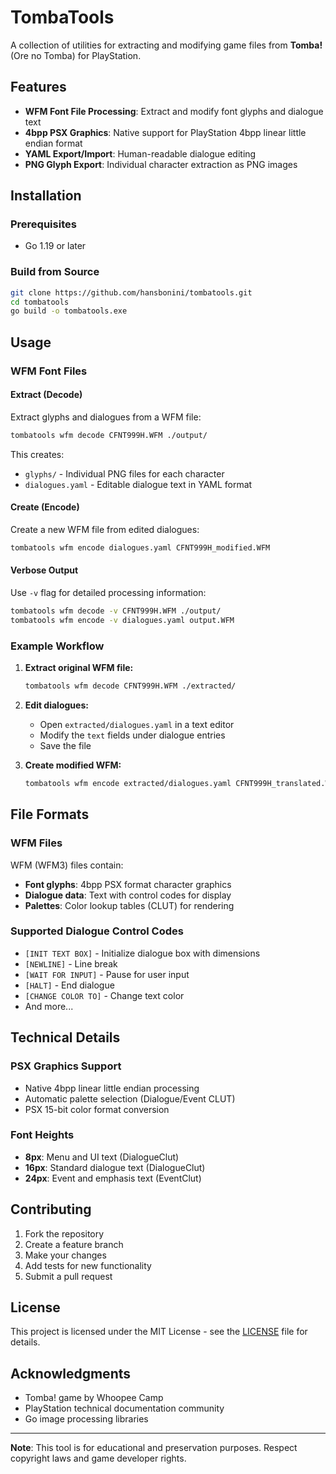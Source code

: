 # TombaTools

A collection of utilities for extracting and modifying game files from **Tomba!** (Ore no Tomba) for PlayStation.

## Features

- **WFM Font File Processing**: Extract and modify font glyphs and dialogue text
- **4bpp PSX Graphics**: Native support for PlayStation 4bpp linear little endian format
- **YAML Export/Import**: Human-readable dialogue editing
- **PNG Glyph Export**: Individual character extraction as PNG images

## Installation

### Prerequisites
- Go 1.19 or later

### Build from Source
```bash
git clone https://github.com/hansbonini/tombatools.git
cd tombatools
go build -o tombatools.exe
```

## Usage

### WFM Font Files

#### Extract (Decode)
Extract glyphs and dialogues from a WFM file:
```bash
tombatools wfm decode CFNT999H.WFM ./output/
```

This creates:
- `glyphs/` - Individual PNG files for each character
- `dialogues.yaml` - Editable dialogue text in YAML format

#### Create (Encode)
Create a new WFM file from edited dialogues:
```bash
tombatools wfm encode dialogues.yaml CFNT999H_modified.WFM
```

#### Verbose Output
Use `-v` flag for detailed processing information:
```bash
tombatools wfm decode -v CFNT999H.WFM ./output/
tombatools wfm encode -v dialogues.yaml output.WFM
```

### Example Workflow

1. **Extract original WFM file:**
   ```bash
   tombatools wfm decode CFNT999H.WFM ./extracted/
   ```

2. **Edit dialogues:**
   - Open `extracted/dialogues.yaml` in a text editor
   - Modify the `text` fields under dialogue entries
   - Save the file

3. **Create modified WFM:**
   ```bash
   tombatools wfm encode extracted/dialogues.yaml CFNT999H_translated.WFM
   ```

## File Formats

### WFM Files
WFM (WFM3) files contain:
- **Font glyphs**: 4bpp PSX format character graphics
- **Dialogue data**: Text with control codes for display
- **Palettes**: Color lookup tables (CLUT) for rendering

### Supported Dialogue Control Codes
- `[INIT TEXT BOX]` - Initialize dialogue box with dimensions
- `[NEWLINE]` - Line break
- `[WAIT FOR INPUT]` - Pause for user input
- `[HALT]` - End dialogue
- `[CHANGE COLOR TO]` - Change text color
- And more...

## Technical Details

### PSX Graphics Support
- Native 4bpp linear little endian processing
- Automatic palette selection (Dialogue/Event CLUT)
- PSX 15-bit color format conversion

### Font Heights
- **8px**: Menu and UI text (DialogueClut)
- **16px**: Standard dialogue text (DialogueClut) 
- **24px**: Event and emphasis text (EventClut)

## Contributing

1. Fork the repository
2. Create a feature branch
3. Make your changes
4. Add tests for new functionality
5. Submit a pull request

## License

This project is licensed under the MIT License - see the [LICENSE](LICENSE) file for details.

## Acknowledgments

- Tomba! game by Whoopee Camp
- PlayStation technical documentation community
- Go image processing libraries

---

**Note**: This tool is for educational and preservation purposes. Respect copyright laws and game developer rights.
